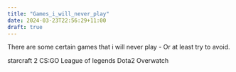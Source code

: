 ```yaml
---
title: "Games_i_will_never_play"
date: 2024-03-23T22:56:29+11:00
draft: true
---
```

There are some certain games that i will never play - Or at least try to avoid.

starcraft 2
CS:GO
League of legends
Dota2
Overwatch 
